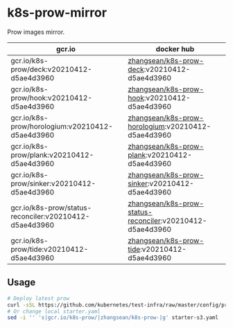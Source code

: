 # k8s-prow-mirror

Prow images mirror.

gcr.io | docker hub
---|---
gcr.io/k8s-prow/deck:v20210412-d5ae4d3960 | [zhangsean/k8s-prow-deck](https://hub.docker.com/r/zhangsean/k8s-prow-deck):v20210412-d5ae4d3960
gcr.io/k8s-prow/hook:v20210412-d5ae4d3960 | [zhangsean/k8s-prow-hook](https://hub.docker.com/r/zhangsean/k8s-prow-hook):v20210412-d5ae4d3960
gcr.io/k8s-prow/horologium:v20210412-d5ae4d3960 | [zhangsean/k8s-prow-horologium](https://hub.docker.com/r/zhangsean/k8s-prow-horologium):v20210412-d5ae4d3960
gcr.io/k8s-prow/plank:v20210412-d5ae4d3960 | [zhangsean/k8s-prow-plank](https://hub.docker.com/r/zhangsean/k8s-prow-plank):v20210412-d5ae4d3960
gcr.io/k8s-prow/sinker:v20210412-d5ae4d3960 | [zhangsean/k8s-prow-sinker](https://hub.docker.com/r/zhangsean/k8s-prow-sinker):v20210412-d5ae4d3960
gcr.io/k8s-prow/status-reconciler:v20210412-d5ae4d3960 | [zhangsean/k8s-prow-status-reconciler](https://hub.docker.com/r/zhangsean/k8s-prow-status-reconciler):v20210412-d5ae4d3960
gcr.io/k8s-prow/tide:v20210412-d5ae4d3960 | [zhangsean/k8s-prow-tide](https://hub.docker.com/r/zhangsean/k8s-prow-tide):v20210412-d5ae4d3960

## Usage

```bash
# Deploy latest prow
curl -sSL https://github.com/kubernetes/test-infra/raw/master/config/prow/cluster/starter-s3.yaml | sed 's|gcr.io/k8s-prow/|zhangsean/k8s-prow-|g' | kubectl apply -f -
# Or change local starter.yaml
sed -i '' 's|gcr.io/k8s-prow/|zhangsean/k8s-prow-|g' starter-s3.yaml
```
